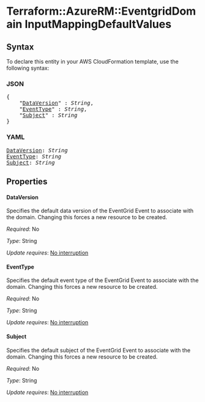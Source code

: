 # Terraform::AzureRM::EventgridDomain InputMappingDefaultValues

## Syntax

To declare this entity in your AWS CloudFormation template, use the following syntax:

### JSON

<pre>
{
    "<a href="#dataversion" title="DataVersion">DataVersion</a>" : <i>String</i>,
    "<a href="#eventtype" title="EventType">EventType</a>" : <i>String</i>,
    "<a href="#subject" title="Subject">Subject</a>" : <i>String</i>
}
</pre>

### YAML

<pre>
<a href="#dataversion" title="DataVersion">DataVersion</a>: <i>String</i>
<a href="#eventtype" title="EventType">EventType</a>: <i>String</i>
<a href="#subject" title="Subject">Subject</a>: <i>String</i>
</pre>

## Properties

#### DataVersion

Specifies the default data version of the EventGrid Event to associate with the domain. Changing this forces a new resource to be created.

_Required_: No

_Type_: String

_Update requires_: [No interruption](https://docs.aws.amazon.com/AWSCloudFormation/latest/UserGuide/using-cfn-updating-stacks-update-behaviors.html#update-no-interrupt)

#### EventType

Specifies the default event type of the EventGrid Event to associate with the domain. Changing this forces a new resource to be created.

_Required_: No

_Type_: String

_Update requires_: [No interruption](https://docs.aws.amazon.com/AWSCloudFormation/latest/UserGuide/using-cfn-updating-stacks-update-behaviors.html#update-no-interrupt)

#### Subject

Specifies the default subject of the EventGrid Event to associate with the domain. Changing this forces a new resource to be created.

_Required_: No

_Type_: String

_Update requires_: [No interruption](https://docs.aws.amazon.com/AWSCloudFormation/latest/UserGuide/using-cfn-updating-stacks-update-behaviors.html#update-no-interrupt)

